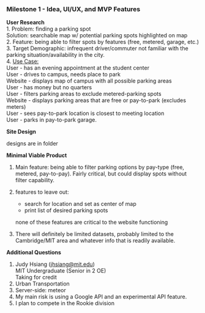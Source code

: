 <h3>Milestone 1 - Idea, UI/UX, and MVP Features</h3>
<b>User Research</b><br>
1.    Problem: finding a parking spot <br>
Solution: searchable map w/ potential parking spots highlighted on map<br>
2.	Feature: being able to filter spots by features (free, metered, garage, etc.)<br>
3.	Target Demographic: infrequent driver/commuter not familiar with the parking situation/availability in the city. <br>
4.	<u>Use Case:</u><br>
User - has an evening appointment at the student center <br>
User - drives to campus, needs place to park<br>
Website - displays map of campus with all possible parking areas<br>
User - has money but no quarters<br>
User - filters parking areas to exclude metered-parking spots<br>
Website - displays parking areas that are free or pay-to-park (excludes meters)<br> 
User - sees pay-to-park location is closest to meeting location<br>
User - parks in pay-to-park garage.<br>

<b>Site Design</b>

designs are in folder

<b>Minimal Viable Product</b>

1. Main feature: being able to filter parking options by pay-type (free, metered, pay-to-pay). Fairly critical, but could display spots without filter capability.
2.	features to leave out:
    - search for location and set as center of map
    - print list of desired parking spots
    
    none of these features are critical to the website functioning
3. There will definitely be limited datasets, probably limited to the Cambridge/MIT area and whatever info that is readily available.

<b>Additional Questions</b><br>
1.	Judy Hsiang (jhsiang@mit.edu)<br>
MIT Undergraduate (Senior in 2 OE)<br>
Taking for credit<br>
2.	Urban Transportation<br>
3.	Server-side: meteor<br>
4.  My main risk is using a Google API and an experimental API feature. <br>
5.	I plan to compete in the Rookie division
